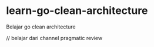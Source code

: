 # learn-go-clean-architecture
Belajar go clean architecture 

// belajar dari channel pragmatic review